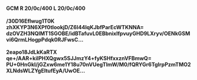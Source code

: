 #### GCM R 20/0c/400 L 20/0c/400
**/30D16Eflwug1T0K**<br/>**zhXKYP3N6XPf0tIookjD/Z6l44IqKJbfParEcWTKNNA=**<br/>**dzOVZH3NQIMT1SGOBE/idBTafuvL0EBbnixlfpvuyGHD9LXryv/OENkGSMvi6QrmLHogpPdqk0RJFwsC...**<br/><br/>
**2eapo18JdLkKaRTX**<br/>**qe+/AAR+kiIPHXQgwx5SJJmzY4+fyKSHfxxznVFBmwQ=**<br/>**PU+0HnGkI/jGZxw6me1Y18u70nVUegTlmW/M0/fQRYGr6TgIrpPzmTMO2XLNdsWLZYgEltufEyA/UwOE...**